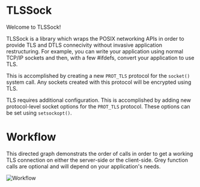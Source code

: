 # TLSSock

Welcome to TLSSock!

TLSSock is a library which wraps the POSIX networking APIs
in order to provide TLS and DTLS connecivity without invasive application
restructuring. For example, you can write your application using normal TCP/IP
sockets and then, with a few #ifdefs, convert your application to use TLS.

This is accomplished by creating a new `PROT_TLS` protocol for the `socket()`
system call. Any sockets created with this protocol will be encrypted using TLS.

TLS requires additional configuration. This is accomplished by adding new
protocol-level socket options for the `PROT_TLS` protocol. These options can
be set using `setsockopt()`.

# Workflow

This directed graph demonstrats the order of calls in order to get a working
TLS connection on either the server-side or the client-side. Grey function calls
are optional and will depend on your application's needs.

![Workflow](https://g.gravizo.com/source/svg?https%3A%2F%2Fraw.githubusercontent.com%2Fenarx%2Ftlssock%2Fmaster%2Fworkflow.dot)
